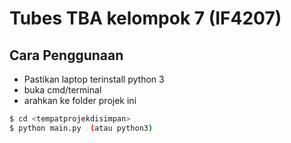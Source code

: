 # Tubes TBA kelompok 7 (IF4207)
## Cara Penggunaan
 - Pastikan laptop terinstall python 3
 - buka cmd/terminal
 - arahkan ke folder projek ini
 
```sh
$ cd <tempatprojekdisimpan>
$ python main.py  (atau python3)
```

